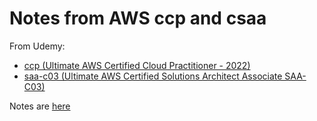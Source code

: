 # Notes from AWS ccp and csaa

From Udemy: 
* [ccp (Ultimate AWS Certified Cloud Practitioner - 2022)](https://www.udemy.com/course/aws-certified-cloud-practitioner-new) 
* [saa-c03 (Ultimate AWS Certified Solutions Architect Associate SAA-C03)](https://www.udemy.com/course/aws-certified-solutions-architect-associate-saa-c03)

Notes are [here](https://github.com/ilante/aws_ccp_and_csaa/blob/main/notes.md)
